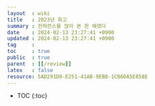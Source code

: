```yaml
---
layout  : wiki
title   : 2023년 회고 
summary : 컨퍼런스를 많이 본 한 해였다
date    : 2024-02-13 23:27:41 +0900
updated : 2024-02-13 23:27:41 +0900
tag     : 
toc     : true
public  : true
parent  : [[/review]] 
latex   : false
resource: 5AD291D0-E251-41AB-9EB8-1CB6DA5E858E
---
```

* TOC
{:toc}

# 
